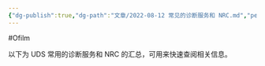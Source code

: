 ```yaml
---
{"dg-publish":true,"dg-path":"文章/2022-08-12 常见的诊断服务和 NRC.md","permalink":"/文章/2022-08-12 常见的诊断服务和 NRC/"}
---
```


#Ofilm 

以下为 UDS 常用的诊断服务和 NRC 的汇总，可用来快速查阅相关信息。